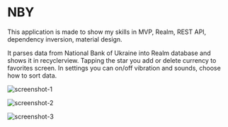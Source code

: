 # NBY

This application is made to show my skills in MVP, Realm, REST API, dependency inversion, material design.

It parses data from National Bank of Ukraine into Realm database and shows it in recyclerview.
Tapping the star you add or delete currency to favorites screen.
In settings you can on/off vibration and sounds, choose how to sort data.

![screenshot-1](https://cloud.githubusercontent.com/assets/21371936/23341195/7de3c8b4-fc4b-11e6-9a0b-edf74f73aeb8.png)

![screenshot-2](https://cloud.githubusercontent.com/assets/21371936/23341194/7de3c436-fc4b-11e6-8f08-988702655e4d.png)

![screenshot-3](https://cloud.githubusercontent.com/assets/21371936/23341193/7de3a94c-fc4b-11e6-9fd0-5fb331aa1b78.png)
